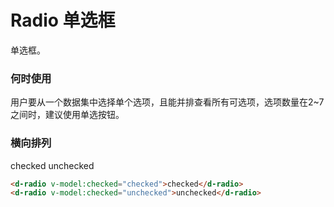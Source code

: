 # Radio 单选框

单选框。

### 何时使用

用户要从一个数据集中选择单个选项，且能并排查看所有可选项，选项数量在2~7之间时，建议使用单选按钮。

### 横向排列

<d-radio v-model:checked="checked">checked</d-radio>
<d-radio v-model:checked="unchecked">unchecked</d-radio>

```html
<d-radio v-model:checked="checked">checked</d-radio>
<d-radio v-model:checked="unchecked">unchecked</d-radio>
```

<script lang="ts">
import { defineComponent, ref } from 'vue'

export default defineComponent({
  setup() {
    const checked = ref(true)
    const unchecked = ref(false)

    return {
      checked,
      unchecked,
    }
  }
})
</script>
